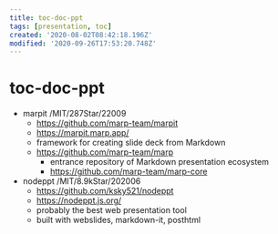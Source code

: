 ```yaml
---
title: toc-doc-ppt
tags: [presentation, toc]
created: '2020-08-02T08:42:18.196Z'
modified: '2020-09-26T17:53:20.748Z'
---
```


# toc-doc-ppt

- marpit /MIT/287Star/22009
  - https://github.com/marp-team/marpit
  - https://marpit.marp.app/
  - framework for creating slide deck from Markdown
  - https://github.com/marp-team/marp
    - entrance repository of Markdown presentation ecosystem
    - https://github.com/marp-team/marp-core
- nodeppt /MIT/8.9kStar/202006
  - https://github.com/ksky521/nodeppt
  - https://nodeppt.js.org/
  - probably the best web presentation tool 
  - built with webslides, markdown-it, posthtml
